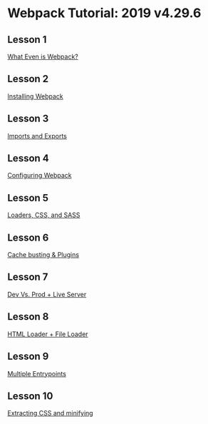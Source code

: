 # Webpack Tutorial: 2019 v4.29.6

## Lesson 1

[What Even is Webpack?](https://www.youtube.com/watch?v=3On5Z0gjf4U&list=PLblA84xge2_zwxh3XJqy6UVxS60YdusY8)

## Lesson 2

[Installing Webpack]()

## Lesson 3

[Imports and Exports]()

## Lesson 4

[Configuring Webpack]()

## Lesson 5

[Loaders, CSS, and SASS]()

## Lesson 6

[Cache busting & Plugins]()

## Lesson 7

[Dev Vs. Prod + Live Server]()

## Lesson 8

[HTML Loader + File Loader]()

## Lesson 9

[Multiple Entrypoints]()

## Lesson 10

[Extracting CSS and minifying]()
